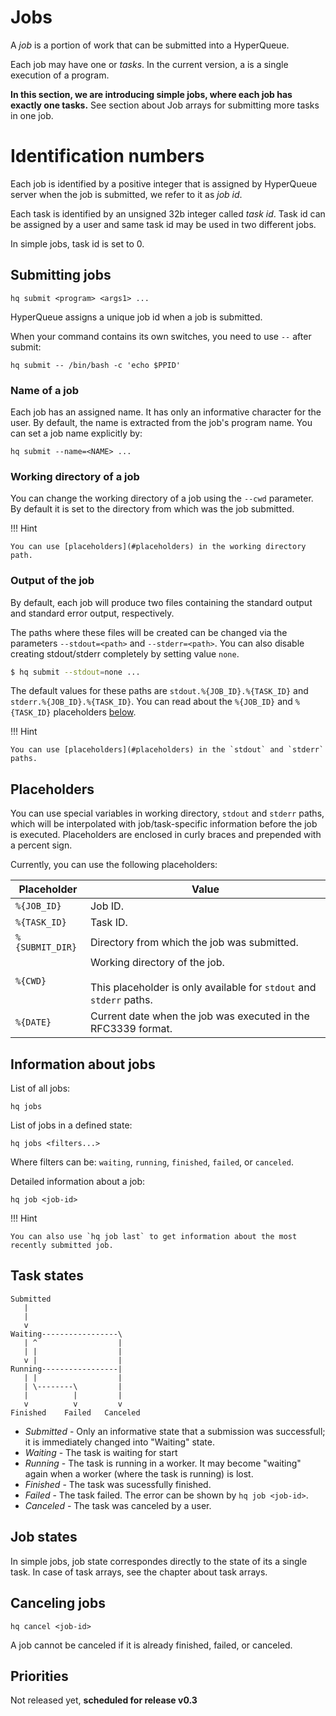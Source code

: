 # Jobs

A *job* is a portion of work that can be submitted into a HyperQueue.

Each job may have one or *tasks*. In the current version, a is a single execution of a program.

**In this section, we are introducing simple jobs, where each job has exactly one tasks.**
See section about Job arrays for submitting more tasks in one job.

# Identification numbers

Each job is identified by a positive integer that is assigned by HyperQueue server when the job is submitted, we refer to it as *job id*.

Each task is identified by an unsigned 32b integer called *task id*. Task id can be assigned by a user and same task id may be used in two different jobs.

In simple jobs, task id is set to 0.


## Submitting jobs

``hq submit <program> <args1> ...``

HyperQueue assigns a unique job id when a job is submitted.

When your command contains its own switches, you need to use ``--`` after submit:

``hq submit -- /bin/bash -c 'echo $PPID'``


### Name of a job

Each job has an assigned name. It has only an informative character for the user. By default, the name is extracted from
the job's program name. You can set a job name explicitly by:

``hq submit --name=<NAME> ...``

### Working directory of a job

You can change the working directory of a job using the ``--cwd`` parameter. By default it is set to the directory
from which was the job submitted.

!!! Hint

    You can use [placeholders](#placeholders) in the working directory path.

### Output of the job

By default, each job will produce two files containing the standard output and standard error output, respectively.

The paths where these files will be created can be changed via the parameters ``--stdout=<path>`` and ``--stderr=<path>``.
You can also disable creating stdout/stderr completely by setting value ``none``.

```bash
$ hq submit --stdout=none ...
```

The default values for these paths are ``stdout.%{JOB_ID}.%{TASK_ID}`` and ``stderr.%{JOB_ID}.%{TASK_ID}``. You can read
about the `%{JOB_ID}` and `%{TASK_ID}` placeholders [below](#placeholders).

!!! Hint

    You can use [placeholders](#placeholders) in the `stdout` and `stderr` paths.

## Placeholders
You can use special variables in working directory, `stdout` and `stderr` paths, which will be interpolated with
job/task-specific information before the job is executed. Placeholders are enclosed in curly braces and prepended with
a percent sign.

Currently, you can use the following placeholders:

| Placeholder | Value                          |
| ----------- | ------------------------------------ |
| `%{JOB_ID}`     | Job ID. |
| `%{TASK_ID}`    | Task ID. |
| `%{SUBMIT_DIR}` | Directory from which the job was submitted. |
| `%{CWD}`        | Working directory of the job.<br/><br/>This placeholder is only available for `stdout` and `stderr` paths. |
| `%{DATE}`       | Current date when the job was executed in the RFC3339 format. |

## Information about jobs

List of all jobs:

``hq jobs``


List of jobs in a defined state:

``hq jobs <filters...>``

Where filters can be: ``waiting``, ``running``, ``finished``, ``failed``, or ``canceled``.

Detailed information about a job:

``hq job <job-id>``

!!! Hint

    You can also use `hq job last` to get information about the most recently submitted job.

## Task states

```
Submitted
   |
   |
   v
Waiting-----------------\
   | ^                  |
   | |                  |
   v |                  |
Running-----------------|
   | |                  |
   | \--------\         |
   |          |         |
   v          v         v
Finished    Failed   Canceled
```

* *Submitted* - Only an informative state that a submission was successfull; it is immediately changed into "Waiting" state.
* *Waiting* - The task is waiting for start
* *Running* - The task is running in a worker. It may become "waiting" again when a worker (where the task is running) is lost.
* *Finished* - The task was sucessfully finished.
* *Failed* - The task failed. The error can be shown by ``hq job <job-id>``.
* *Canceled* -  The task was canceled by a user.


## Job states

In simple jobs, job state correspondes directly to the state of its a single task. In case of task arrays, see the chapter about task arrays.


## Canceling jobs

``hq cancel <job-id>``

A job cannot be canceled if it is already finished, failed, or canceled.


## Priorities

Not released yet, **scheduled for release v0.3**
